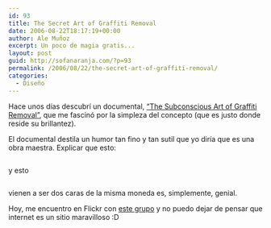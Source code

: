 ```yaml
---
id: 93
title: The Secret Art of Graffiti Removal
date: 2006-08-22T18:17:19+00:00
author: Ale Muñoz
excerpt: Un poco de magia gratis...
layout: post
guid: http://sofanaranja.com/?p=93
permalink: /2006/08/22/the-secret-art-of-graffiti-removal/
categories:
  - Diseño
---
```

Hace unos días descubrí un documental, <a href="http://www.rodeofilmco.com/films/video_graffiti_removal.php">“The Subconscious Art of Graffiti Removal”</a>, que me fascinó por la simpleza del concepto (que es justo donde reside su brillantez).

El documental destila un humor tan fino y tan sutil que yo diría que es una obra maestra. Explicar que esto:

<img src='/wp-content/graffiti_removal_01.png' alt='' />

y esto

<img src='/wp-content/graffiti_removal_02.png' alt='' />

vienen a ser dos caras de la misma moneda es, simplemente, genial.

Hoy, me encuentro en Flickr con <a href="http://www.flickr.com/groups/the_secret_art_of_graffiti_removal/pool/">este grupo</a> y no puedo dejar de pensar que internet es un sitio maravilloso :D